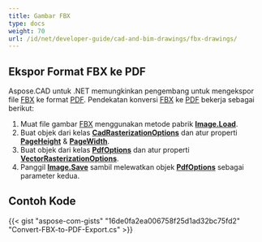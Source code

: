 ```yaml
---
title: Gambar FBX
type: docs
weight: 70
url: /id/net/developer-guide/cad-and-bim-drawings/fbx-drawings/
---
```


## **Ekspor Format FBX ke PDF**

Aspose.CAD untuk .NET memungkinkan pengembang untuk mengekspor file [FBX](https://docs.fileformat.com/3d/fbx/) ke format [PDF](https://docs.fileformat.com/pdf/). Pendekatan konversi [FBX](https://docs.fileformat.com/3d/fbx/) ke [PDF](https://docs.fileformat.com/pdf/) bekerja sebagai berikut:

1. Muat file gambar [FBX](https://docs.fileformat.com/3d/fbx/) menggunakan metode pabrik [**Image.Load**](https://reference.aspose.com/cad/net/aspose.cad.image/load/methods/2).
1. Buat objek dari kelas [**CadRasterizationOptions**](https://reference.aspose.com/cad/net/aspose.cad.imageoptions/cadrasterizationoptions) dan atur properti [**PageHeight**](https://reference.aspose.com/cad/net/aspose.cad.imageoptions/vectorrasterizationoptions/properties/pageheight) & [**PageWidth**](https://reference.aspose.com/cad/net/aspose.cad.imageoptions/vectorrasterizationoptions/properties/pagewidth).
1. Buat objek dari kelas [**PdfOptions**](https://reference.aspose.com/cad/net/aspose.cad.imageoptions/pdfoptions) dan atur properti [**VectorRasterizationOptions**](https://reference.aspose.com/cad/net/aspose.cad.imageoptions/vectorrasterizationoptions).
1. Panggil [**Image.Save**](https://reference.aspose.com/cad/net/aspose.cad/image/methods/save/index) sambil melewatkan objek [**PdfOptions**](https://reference.aspose.com/cad/net/aspose.cad.imageoptions/pdfoptions) sebagai parameter kedua.

## Contoh Kode

{{< gist "aspose-com-gists" "16de0fa2ea006758f25d1ad32bc75fd2" "Convert-FBX-to-PDF-Export.cs" >}}
